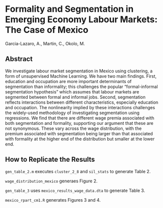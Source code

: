 # Formality and Segmentation in Emerging Economy Labour Markets: The Case of Mexico

Garcia-Lazaro, A., Martin, C., Okolo, M.

## Abstract

We investigate labour market segmentation in Mexico using clustering, a form of unsupervised Machine Learning. We have two main findings. 
First, education and occupation are more important determinants of segmentation than informality; this challenges the popular “formal-informal segmentation
hypothesis” which assumes that labour markets are segmented between formal and informal jobs.
Second, segmentation reflects interactions between different characteristics, especially education and occupation.
The nonlinearity implied by these interactions challenges the widely-used methodology of investigating segmentation using regressions.
We find that there are different wage premia associated with both segmentation and formality, supporting our argument that these are not synonymous. These vary across
the wage distribution, with the premium associated with segmentation being larger than that associated with formality at the higher end of the distribution but smaller at the lower end.

## How to Replicate the Results

`gen_table_2.m` executes `cluster_2_8` and `sil_stats` to generate Table 2.

`wage_distribution_mexico` generaes Figure 2.

`gen_table_3` uses `mexico_results_wage_data.dta` to generate Table 3.

`mexico_rpart_cm1.R` generates Figures 3 and 4.
